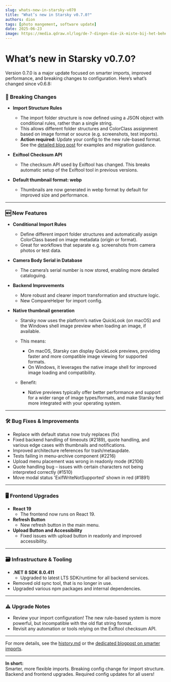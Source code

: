 ```yaml
---
slug: whats-new-in-starsky-v070
title: "What’s new in Starsky v0.7.0?"
authors: dion
tags: [photo mangement, software update]
date: 2025-06-23
image: https://media.qdraw.nl/log/de-7-dingen-die-ik-miste-bij-het-beheren-van-mijn-foto-collectie/1000/02_starsky_v052_kl1k.jpg
---
```


# What’s new in Starsky v0.7.0?

Version 0.7.0 is a major update focused on smarter imports, improved performance, and breaking
changes to configuration. Here’s what’s changed since v0.6.8:

<!-- truncate -->

### 🚨 Breaking Changes

- **Import Structure Rules**
    - The import folder structure is now defined using a JSON object with conditional rules, rather
      than a single string.
    - This allows different folder structures and ColorClass assignment based on image format or
      source (e.g. screenshots, test imports).
    - **Action required:** Update your config to the new rule-based format. See
      the [detailed blog post](https://docs.qdraw.nl/blog/smarter-imports-conditional-rules-structure-colorclass)
      for examples and migration guidance.

- **Exiftool Checksum API**
    - The checksum API used by Exiftool has changed. This breaks automatic setup of the Exiftool
      tool in previous versions.

- **Default thumbnail format: webp**
    - Thumbnails are now generated in webp format by default for improved size and performance.

---

### 🆕 New Features

- **Conditional Import Rules**
    - Define different import folder structures and automatically assign ColorClass based on image
      metadata (origin or format).
    - Great for workflows that separate e.g. screenshots from camera photos or test data.

- **Camera Body Serial in Database**
    - The camera’s serial number is now stored, enabling more detailed cataloguing.

- **Backend Improvements**
    - More robust and clearer import transformation and structure logic.
    - New CompareHelper for import config.

- **Native thumbnail generation**
    - Starsky now uses the platform’s native QuickLook (on macOS) and the Windows shell image
      preview when loading an image, if available.
  
    - This means:
        - On macOS, Starsky can display QuickLook previews, providing faster and more compatible
          image viewing for supported formats.
        - On Windows, it leverages the native image shell for improved image loading and
          compatibility.

    - Benefit:
        - Native previews typically offer better performance and support for a wider range of image
          types/formats, and make Starsky feel more integrated with your operating system.

---

### 🛠️ Bug Fixes & Improvements

- Replace with default status now truly replaces (fix)
- Fixed backend handling of timeouts (#2189), quote handling, and various edge cases with thumbnails and
  notifications.
- Improved architecture references for trash/metaupdate.
- Tests failing in menu-archive component (#2216)
- Upload menu placement was wrong in readonly mode (#2106)
- Quote handling bug – issues with certain characters not being interpreted correctly (#1510)
- Move modal status 'ExifWriteNotSupported' shown in red (#1891)

---

### 🖥️ Frontend Upgrades

- **React 19**
    - The frontend now runs on React 19.
- **Refresh Button**
    - New refresh button in the main menu.
- **Upload Button and Accessibility**
    - Fixed issues with upload button in readonly and improved accessibility.

---

### 🗃️ Infrastructure & Tooling

- **.NET 8 SDK 8.0.411**
    - Upgraded to latest LTS SDK/runtime for all backend services.
- Removed old sync tool, that is no longer in use.
- Upgraded various npm packages and internal dependencies.

---

### ⚠️ Upgrade Notes

- Review your import configuration! The new rule-based system is more powerful, but incompatible
  with the old flat string format.
- Revisit any automation or tools relying on the Exiftool checksum API.

---

For more details, see the [history.md](https://docs.qdraw.nl/docs/advanced-options/history) or
the [dedicated blogpost on smarter imports](20250622-smarter-imports-conditional-rules-structure-colorclass.md).

---

**In short:**  
Smarter, more flexible imports. Breaking config change for import structure. Backend and frontend
upgrades. Required config updates for all users!